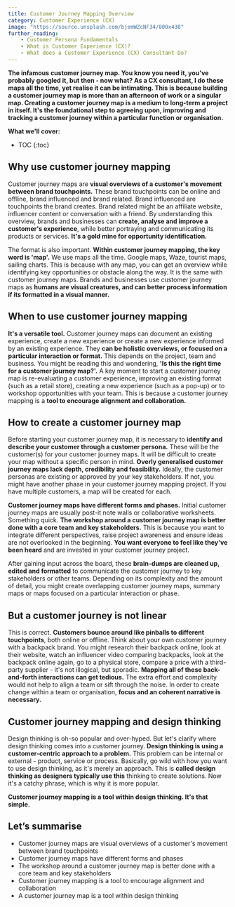 ```yaml
---
title: Customer Journey Mapping Overview
category: Customer Experience (CX)
image: "https://source.unsplash.com/bjemWZcNF34/800x430"
further_reading:
    - Customer Persona Fundamentals
    - What is Customer Experience (CX)?
    - What does a Customer Experience (CX) Consultant Do?
---
```


**The infamous customer journey map. You know you need it, you've probably googled it, but then - now what? As a CX consultant, I do these maps all the time, yet realise it can be intimating. This is because building a customer journey map is more than an afternoon of work or a singular map. Creating a customer journey map is a medium to long-term a project in itself. It's the foundational step to agreeing upon, improving and tracking a customer journey within a particular function or organisation.**

**What we'll cover:**
* TOC
{:toc}

## Why use customer journey mapping

Customer journey maps are **visual overviews of a customer's movement between brand touchpoints.** These brand touchpoints can be online and offline, brand influenced and brand related. Brand influenced are touchpoints the brand creates. Brand related might be an affiliate website, influencer content or conversation with a friend. By understanding this overview, brands and businesses can **create, analyse and improve a customer's experience**, while better portraying and communicating its products or services. **It's a gold mine for opportunity identification.** 

The format is also important. **Within customer journey mapping, the key word is 'map'.** We use maps all the time. Google maps, Waze, tourist maps, sailing charts. This is because with any map, you can get an overview while identifying key opportunities or obstacle along the way. It is the same with customer journey maps. Brands and businesses use customer journey maps as **humans are visual creatures, and can better process information if its formatted in a visual manner.** 

## When to use customer journey mapping

**It's a versatile tool.** Customer journey maps can document an existing experience, create a new experience or create a new experience informed by an existing experience. They **can be holistic overviews, or focused on a particular interaction or format.** This depends on the project, team and business. You might be reading this and wondering, **'Is this the right time for a customer journey map?'.** A key moment to start a customer journey map is re-evaluating a customer experience, improving an existing format (such as a retail store), creating a new experience (such as a pop-up) or to workshop opportunities with your team. This is because a customer journey mapping is a **tool to encourage alignment and collaboration.**

## How to create a customer journey map

Before starting your customer journey map, it is necessary to **identify and describe your customer through a customer persona.** These will be the customer(s) for your customer journey maps. It will be difficult to create your map without a specific person in mind. **Overly generalised customer journey maps lack depth, credibility and feasibility.** Ideally, the customer personas are existing or approved by your key stakeholders. If not, you might have another phase in your customer journey mapping project. If you have multiple customers, a map will be created for each. 

**Customer journey maps have different forms and phases.** Initial customer journey maps are usually post-it note walls or collaborative worksheets. Something quick. **The workshop around a customer journey map is better done with a core team and key stakeholders.** This is because you want to integrate different perspectives, raise project awareness and ensure ideas are not overlooked in the beginning. **You want everyone to feel like they've been heard** and are invested in your customer journey project.

After gaining input across the board, these **brain-dumps are cleaned up, edited and formatted** to communicate the customer journey to key stakeholders or other teams. Depending on its complexity and the amount of detail, you might create overlapping customer journey maps, summary maps or maps focused on a particular interaction or phase. 

## But a customer journey is not linear

This is correct. **Customers bounce around like pinballs to different touchpoints**, both online or offline. Think about your own customer journey with a backpack brand. You might research their backpack online, look at their website, watch an influencer video comparing backpacks, look at the backpack online again, go to a physical store, compare a price with a third-party supplier - it's not illogical, but sporadic. **Mapping all of these back-and-forth interactions can get tedious.** The extra effort and complexity would not help to align a team or sift through the noise. In order to create change within a team or organisation, **focus and an coherent narrative is necessary.** 

## Customer journey mapping and design thinking

Design thinking is oh-so popular and over-hyped. But let's clarify where design thinking comes into a customer journey. **Design thinking is using a customer-centric approach to a problem.** This problem can be internal or external - product, service or process. Basically, go wild with how you want to use design thinking, as it's merely an approach. This is **called design thinking as designers typically use this** thinking to create solutions. Now it's a catchy phrase, which is why it is more popular. 

**Customer journey mapping is a tool within design thinking. It's that simple.**

## Let’s summarise

- Customer journey maps are visual overviews of a customer's movement between brand touchpoints
- Customer journey maps have different forms and phases
- The workshop around a customer journey map is better done with a core team and key stakeholders
- Customer journey mapping is a tool to encourage alignment and collaboration
- A customer journey map is a tool within design thinking